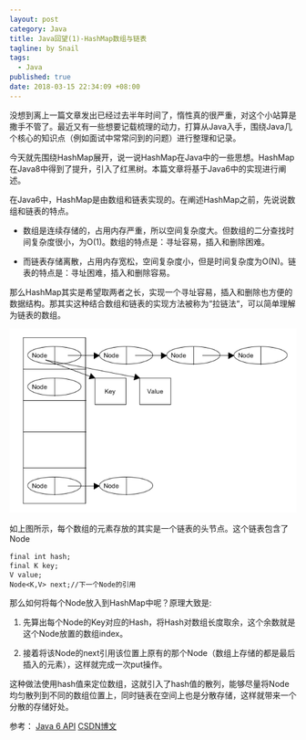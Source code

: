 ```yaml
---
layout: post
category: Java
title: Java回望(1)-HashMap数组与链表
tagline: by Snail
tags: 
  - Java
published: true
date: 2018-03-15 22:34:09 +08:00
---
```


没想到离上一篇文章发出已经过去半年时间了，惰性真的很严重，对这个小站算是撒手不管了。最近又有一些想要记载梳理的动力，打算从Java入手，围绕Java几个核心的知识点（例如面试中常常问到的问题）进行整理和记录。

<!--more-->

今天就先围绕HashMap展开，说一说HashMap在Java中的一些思想。HashMap在Java8中得到了提升，引入了红黑树。本篇文章将基于Java6中的实现进行阐述。

在Java6中，HashMap是由数组和链表实现的。在阐述HashMap之前，先说说数组和链表的特点。

- 数组是连续存储的，占用内存严重，所以空间复杂度大。但数组的二分查找时间复杂度很小，为O(1)。数组的特点是：寻址容易，插入和删除困难。

- 而链表存储离散，占用内存宽松，空间复杂度小，但是时间复杂度为O(N)。链表的特点是：寻址困难，插入和删除容易。

那么HashMap其实是希望取两者之长，实现一个寻址容易，插入和删除也方便的数据结构。那其实这种结合数组和链表的实现方法被称为“拉链法“，可以简单理解为链表的数组。

![HashMap拉链法](/assets/images/hashmap1.png)

如上图所示，每个数组的元素存放的其实是一个链表的头节点。这个链表包含了Node

```
final int hash;
final K key;
V value;
Node<K,V> next;//下一个Node的引用
```

那么如何将每个Node放入到HashMap中呢？原理大致是:

1. 先算出每个Node的Key对应的Hash，将Hash对数组长度取余，这个余数就是这个Node放置的数组index。

2. 接着将该Node的next引用该位置上原有的那个Node（数组上存储的都是最后插入的元素），这样就完成一次put操作。

这种做法使用hash值来定位数组，这就引入了hash值的散列，能够尽量将Node均匀散列到不同的数组位置上，同时链表在空间上也是分散存储，这样就带来一个分散的存储好处。

参考：
[Java 6 API](https://docs.oracle.com/javase/6/docs/api/)
[CSDN博文](http://blog.csdn.net/vking_wang/article/details/14166593)
